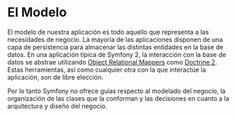 # El Modelo

El modelo de nuestra aplicación es todo aquello que representa a las necesidades de negocio. La mayoría de las aplicaciones disponen de una capa de persistencia para almacenar las distintas entidades en la base de datos. En una aplicación típica de Symfony 2, la interacción con la base de datos se abstrae utilizando [Object Relational Mappers](http://en.wikipedia.org/wiki/Object-relational_mapping) como [Doctrine 2](http://www.doctrine-project.org/). Estas herramientas, así como cualquier otra con la que interactúe la aplicación, son de libre elección.

Por lo tanto Symfony no ofrece guías respecto al modelado del negocio, la organización de las clases que la conforman y las decisiones en cuanto a la arquitectura y diseño del negocio.
